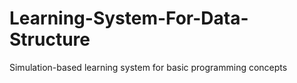 # Learning-System-For-Data-Structure

Simulation-based learning system for basic programming concepts
